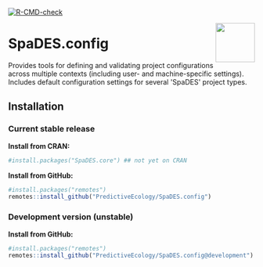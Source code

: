 <!-- badges: start -->
[![R-CMD-check](https://github.com/PredictiveEcology/SpaDES.config/actions/workflows/R-CMD-check.yaml/badge.svg)](https://github.com/PredictiveEcology/SpaDES.config/actions/workflows/R-CMD-check.yaml)
<!-- badges: end -->

<img align="right" width="80" pad="20" src="https://github.com/PredictiveEcology/SpaDES/raw/master/man/figures/SpaDES.png">

# SpaDES.config

Provides tools for defining and validating project configurations across multiple contexts (including user- and machine-specific settings).
Includes default configuration settings for several 'SpaDES' project types.

## Installation

### Current stable release

**Install from CRAN:**

```r
#install.packages("SpaDES.core") ## not yet on CRAN
```

**Install from GitHub:**

```r
#install.packages("remotes")
remotes::install_github("PredictiveEcology/SpaDES.config")
```

### Development version (unstable)

**Install from GitHub:**

```r
#install.packages("remotes")
remotes::install_github("PredictiveEcology/SpaDES.config@development")
```
